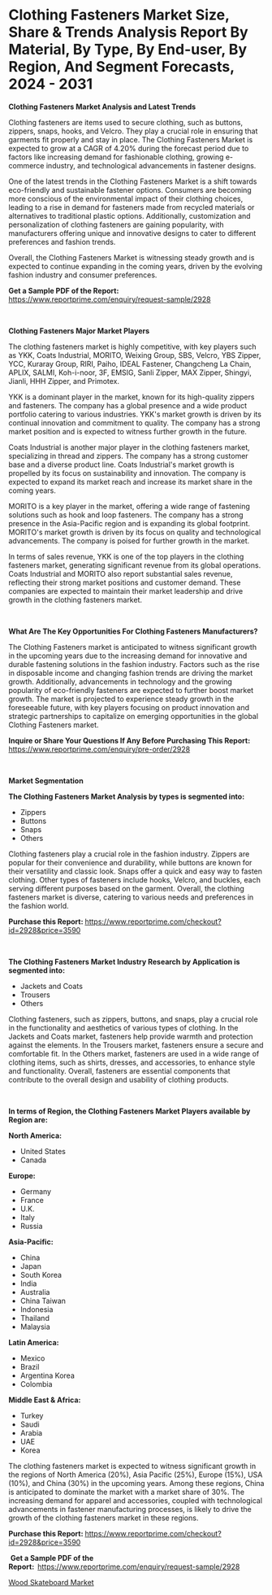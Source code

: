 <p><h1>Clothing Fasteners Market Size, Share & Trends Analysis Report By Material, By Type, By End-user, By Region, And Segment Forecasts, 2024 - 2031</h1></p><p><strong>Clothing Fasteners Market Analysis and Latest Trends</strong></p>
<p><p>Clothing fasteners are items used to secure clothing, such as buttons, zippers, snaps, hooks, and Velcro. They play a crucial role in ensuring that garments fit properly and stay in place. The Clothing Fasteners Market is expected to grow at a CAGR of 4.20% during the forecast period due to factors like increasing demand for fashionable clothing, growing e-commerce industry, and technological advancements in fastener designs. </p><p>One of the latest trends in the Clothing Fasteners Market is a shift towards eco-friendly and sustainable fastener options. Consumers are becoming more conscious of the environmental impact of their clothing choices, leading to a rise in demand for fasteners made from recycled materials or alternatives to traditional plastic options. Additionally, customization and personalization of clothing fasteners are gaining popularity, with manufacturers offering unique and innovative designs to cater to different preferences and fashion trends.</p><p>Overall, the Clothing Fasteners Market is witnessing steady growth and is expected to continue expanding in the coming years, driven by the evolving fashion industry and consumer preferences.</p></p>
<p><strong>Get a Sample PDF of the Report:&nbsp;</strong> <a href="https://www.reportprime.com/enquiry/request-sample/2928">https://www.reportprime.com/enquiry/request-sample/2928</a></p>
<p>&nbsp;</p>
<p><strong>Clothing Fasteners Major Market Players</strong></p>
<p><p>The clothing fasteners market is highly competitive, with key players such as YKK, Coats Industrial, MORITO, Weixing Group, SBS, Velcro, YBS Zipper, YCC, Kuraray Group, RIRI, Paiho, IDEAL Fastener, Changcheng La Chain, APLIX, SALMI, Koh-i-noor, 3F, EMSIG, Sanli Zipper, MAX Zipper, Shingyi, Jianli, HHH Zipper, and Primotex.</p><p>YKK is a dominant player in the market, known for its high-quality zippers and fasteners. The company has a global presence and a wide product portfolio catering to various industries. YKK's market growth is driven by its continual innovation and commitment to quality. The company has a strong market position and is expected to witness further growth in the future.</p><p>Coats Industrial is another major player in the clothing fasteners market, specializing in thread and zippers. The company has a strong customer base and a diverse product line. Coats Industrial's market growth is propelled by its focus on sustainability and innovation. The company is expected to expand its market reach and increase its market share in the coming years.</p><p>MORITO is a key player in the market, offering a wide range of fastening solutions such as hook and loop fasteners. The company has a strong presence in the Asia-Pacific region and is expanding its global footprint. MORITO's market growth is driven by its focus on quality and technological advancements. The company is poised for further growth in the market.</p><p>In terms of sales revenue, YKK is one of the top players in the clothing fasteners market, generating significant revenue from its global operations. Coats Industrial and MORITO also report substantial sales revenue, reflecting their strong market positions and customer demand. These companies are expected to maintain their market leadership and drive growth in the clothing fasteners market.</p></p>
<p>&nbsp;</p>
<p><strong>What Are The Key Opportunities For Clothing Fasteners Manufacturers?</strong></p>
<p><p>The Clothing Fasteners market is anticipated to witness significant growth in the upcoming years due to the increasing demand for innovative and durable fastening solutions in the fashion industry. Factors such as the rise in disposable income and changing fashion trends are driving the market growth. Additionally, advancements in technology and the growing popularity of eco-friendly fasteners are expected to further boost market growth. The market is projected to experience steady growth in the foreseeable future, with key players focusing on product innovation and strategic partnerships to capitalize on emerging opportunities in the global Clothing Fasteners market.</p></p>
<p><strong>Inquire or Share Your Questions If Any Before Purchasing This Report:</strong> <a href="https://www.reportprime.com/enquiry/pre-order/2928">https://www.reportprime.com/enquiry/pre-order/2928</a></p>
<p>&nbsp;</p>
<p><strong>Market Segmentation</strong></p>
<p><strong>The Clothing Fasteners Market Analysis by types is segmented into:</strong></p>
<p><ul><li>Zippers</li><li>Buttons</li><li>Snaps</li><li>Others</li></ul></p>
<p><p>Clothing fasteners play a crucial role in the fashion industry. Zippers are popular for their convenience and durability, while buttons are known for their versatility and classic look. Snaps offer a quick and easy way to fasten clothing. Other types of fasteners include hooks, Velcro, and buckles, each serving different purposes based on the garment. Overall, the clothing fasteners market is diverse, catering to various needs and preferences in the fashion world.</p></p>
<p><strong>Purchase this Report:&nbsp;</strong><a href="https://www.reportprime.com/checkout?id=2928&price=3590">https://www.reportprime.com/checkout?id=2928&price=3590</a></p>
<p>&nbsp;</p>
<p><strong>The Clothing Fasteners Market Industry Research by Application is segmented into:</strong></p>
<p><ul><li>Jackets and Coats</li><li>Trousers</li><li>Others</li></ul></p>
<p><p>Clothing fasteners, such as zippers, buttons, and snaps, play a crucial role in the functionality and aesthetics of various types of clothing. In the Jackets and Coats market, fasteners help provide warmth and protection against the elements. In the Trousers market, fasteners ensure a secure and comfortable fit. In the Others market, fasteners are used in a wide range of clothing items, such as shirts, dresses, and accessories, to enhance style and functionality. Overall, fasteners are essential components that contribute to the overall design and usability of clothing products.</p></p>
<p>&nbsp;</p>
<p><strong>In terms of Region, the Clothing Fasteners Market Players available by Region are:</strong></p>
<p>
    <p> <strong> North America: </strong>
        <ul>
            <li>United States</li>
            <li>Canada</li>
        </ul>
        </p> 
    <p> <strong> Europe: </strong>
        <ul>
            <li>Germany</li>
            <li>France</li>
            <li>U.K.</li>
            <li>Italy</li>
            <li>Russia</li>
        </ul>
        </p> 
    <p> <strong> Asia-Pacific: </strong>
        <ul>
            <li>China</li>
            <li>Japan</li>
            <li>South Korea</li>
            <li>India</li>
            <li>Australia</li>
            <li>China Taiwan</li>
            <li>Indonesia</li>
            <li>Thailand</li>
            <li>Malaysia</li>
        </ul>
        </p> 
    <p> <strong> Latin America: </strong>
        <ul>
            <li>Mexico</li>
            <li>Brazil</li>
            <li>Argentina Korea</li>
            <li>Colombia</li>
        </ul>
        </p> 
    <p> <strong> Middle East & Africa: </strong>
        <ul>
            <li>Turkey</li>
            <li>Saudi</li>
            <li>Arabia</li>
            <li>UAE</li>
            <li>Korea</li>
        </ul>
    </p>
    </p>
<p><p>The clothing fasteners market is expected to witness significant growth in the regions of North America (20%), Asia Pacific (25%), Europe (15%), USA (10%), and China (30%) in the upcoming years. Among these regions, China is anticipated to dominate the market with a market share of 30%. The increasing demand for apparel and accessories, coupled with technological advancements in fastener manufacturing processes, is likely to drive the growth of the clothing fasteners market in these regions.</p></p>
<p><strong>Purchase this Report: </strong><a href="https://www.reportprime.com/checkout?id=2928&price=3590">https://www.reportprime.com/checkout?id=2928&price=3590</a></p>
<p>&nbsp;<strong>Get a Sample PDF of the Report:&nbsp;&nbsp;</strong><a href="https://www.reportprime.com/enquiry/request-sample/2928">https://www.reportprime.com/enquiry/request-sample/2928</a></p>
<p><strong></strong></p>
<p><p><a href="https://github.com/moyahfrancoestellec51j635wcx/Market-Research-Report-List-1/blob/main/wood-skateboard-market.md">Wood Skateboard Market</a></p></p>
